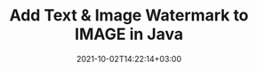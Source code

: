 ---
############################# Static ############################
layout: "autogen-gist"
date: 2021-10-02T14:22:14+03:00
draft: false
path: "total/java/watermark/image/"
other_out_formats: "PDF DOC DOCX DOCM DOT DOTM DOTX RTF XLS XLSM XLSX XLT XLTM XLTX PPT PPTX PPTM PPS PPSX PPSM POT POTX POTM EML EMLX OFT MSG ODT BMP GIF JPEG JP2 PNG TIFF WEBP VSD VDX VSDM VSDX VSS VSSM VSSX VST VSTM VSTX VSX VTX JPG Word Excel Image Visio"
ad_headline: "Watermark IMAGE File | Java"
ad_description: "Add, search, modify & remove watermarks from IMAGE file in Java"

############################# Head ############################
head_title: "Watermark IMAGE File in Java – Add, Edit, Search, Remove Watermark"
head_description: "Watermark a IMAGE document in Java. Add, edit, search and delete text or image watermark from a IMAGE, Word, Excel, PowerPoint, diagram or image file within Java and J2SE in your desktop, web or mobile applications."

############################# Header ############################
title: "Add Text & Image Watermark to IMAGE in Java"
description: "Add an image or text watermark to a IMAGE document viewer application, built on Java and J2SE platforms. Display the watermarked file in HTML, Image or PDF format inside the applications without using any additional software. Use a smart set of watermarks management and manipulation methods to add, edit, search and delete all popular watermark types from PDF, Microsoft Word documents, Excel spreadsheets, PowerPoint presentations, diagrams, email attachments and image file formats. The .NET watermark API also allows viewing the watermarked file as HTML, Image or a PDF file inside any Java based application."

############################# SubMenu ############################
submenu:
    enable: false

############################# Content ############################
content:
    enable: true
    block:
    - title_left: "How to Add Image Watermark to IMAGE in Java"
      content_left: |
          [Conholdate.Total for Java](https://products.conholdate.com/total/java/) makes it easier for java programmers to add image watermarks to their IMAGE document viewer applications by adding a few easy steps.

          -   Instantiate **FileInputStream** Object with input IMAGE document
          -   Instantiate **Watermarker** object using the stream object created above
          -   Use watermark image path as constructor parameter of **ImageWatermark** class
          -   Set the watermark size and alignment
          -   Add watermark to the **watermarker** and create output file
          -   Set options to view document as HTML
          -   Instantiate **Viewer** with output document
          
      title_right: "APIs Download & Installation Instructions"
      content_right: |
          The below Java code example requires `GroupDocs.Watermark` & `GroupDocs.Viewer` namespaces to insert, modify, find and remove image watermarks from the supported file formats. You can add document viewer capabilities within your applications to display the watermarked document as an HTML file on different operating systems such as Windows, Linux (Ubuntu, OpenSUSE, CentOS and others) or macOS while using platforms such as Microsoft Windows and Azure.
          
          Get the respective files from [downloads](https://downloads.conholdate.com/total/java) or fetch the whole package from [Maven](https://repository.conholdate.com/webapp/#/artifacts/browse/tree/General/repo/com/conholdate/conholdate-total) to add 'Conholdate.Total` directly in your workspace. Explore other [Java APIs for Office documents](https://products.conholdate.com/total/java/) as offered by Conholdate.Total.
          
      gisthash: "9fa88c2b755cc9ff8944cd0c4005b889"
      gistfile: "insert-image-watermark-to-pdf.java"

    - title_left: "How to Add Text Watermark to IMAGE in Java"
      content_left: |
          This Java code example demonstrates how to add text watermark to a IMAGE document using a few simple lines of Java code. The watermark will be added to all the pages of the source document.

          -   Instantiate **Watermarker** with input IMAGE document
          -   Initialize **TextWatermarker** with watermark text, font size and style
          -   Set watermark properties (alignment, color etc)
          -   Add watermark to the **watermarker** and generate output document
        
      title_right: "Add, Find, Edit & Delete Custom Watermarks"
      content_right: |
          Conholdate.Total for Java offers a unique set of features to add custom watermarks to supported images and document formats. Perform watermark search operation to find all possible types of watermarks that are already added to the source document by any third party tool or software. You can easily modify the text or image within the found watermarks and remove all or any particular watermark of your choice from the document.

          The supported watermark types include XObject, Artifact, Annotation, Shape, text, image, header and footer.
          
      gisthash: "ecd2c1b6a7134033ed8e79ef1ec3a327"
      gistfile: "insert-text-watermark-to-pdf.java"

############################# About Formats ############################
about_formats:
    enable: false
############################# More Formats ############################
more_formats:
    enable: true
    auto: false
    other_out_formats: PDF DOC DOCX DOCM DOT DOTM DOTX RTF XLS XLSM XLSX XLT XLTM XLTX PPT PPTX PPTM PPS PPSX PPSM POT POTX POTM EML EMLX OFT MSG ODT BMP GIF JPEG JP2 PNG TIFF WEBP VSD VDX VSDM VSDX VSS VSSM VSSX VST VSTM VSTX VSX VTX JPG Word Excel Image Visio
############################# Back to top ###############################
back_to_top:
  enable: true
---